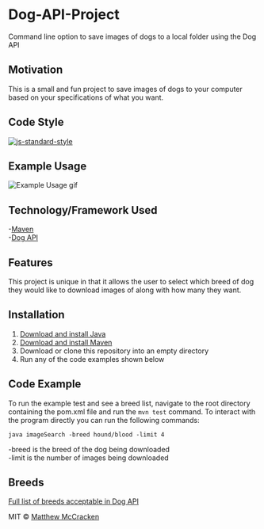 # Dog-API-Project
Command line option to save images of dogs to a local folder using the Dog API

## Motivation
This is a small and fun project to save images of dogs to your computer based on your specifications of what you want.

## Code Style
[![js-standard-style](https://img.shields.io/badge/code%20style-standard-brightgreen.svg?style=flat)](https://github.com/feross/standard)
 
## Example Usage
![Example Usage gif](https://s8.gifyu.com/images/ezgif-3-8b9580f3c4db.gif)

## Technology/Framework Used
-[Maven](https://maven.apache.org/) </br>
-[Dog API](https://dog.ceo/dog-api/)

## Features
This project is unique in that it allows the user to select which breed of dog they would like to download images of along with how many they want.

## Installation
1. [Download and install Java](https://java.com/en/)
2. [Download and install Maven](https://maven.apache.org/download.cgi)
3. Download or clone this repository into an empty directory
4. Run any of the code examples shown below

## Code Example
To run the example test and see a breed list, navigate to the root directory containing the pom.xml file and run the `mvn test` command.
To interact with the program directly you can run the following commands:
```
java imageSearch -breed hound/blood -limit 4
```
-breed is the breed of the dog being downloaded </br>
-limit is the number of images being downloaded

## Breeds
[Full list of breeds acceptable in Dog API](https://dog.ceo/dog-api/breeds-list)

MIT © [Matthew McCracken](https://github.com/mdm16c)
